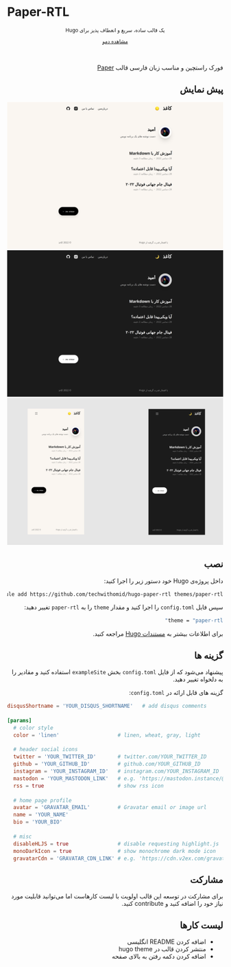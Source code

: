 # Paper-RTL
<div dir="rtl">
<div align="center">
    <small>
    <p>
    یک قالب ساده، سریع و انعطاف پذیز برای Hugo
    </p>
    </small>
    <small>
    <p>
        <a href="https://techwithomid.github.io/paper-rtl-demo">مشاهده دمو</a>
    </p>
    </small>
</div>
<br/>
<br/>
فورک راستچین و مناسب زبان فارسی قالب <a href="https://github.com/nanxiaobei/hugo-paper">Paper</a>

## پیش نمایش
![paper-rtl light](images/screenshot-light.png)
![paper-rtl dark](images/screenshot-dark.png)
![paper-rtl mobile](images/mobile.png)


## نصب
داخل پروژه‌ی Hugo خود دستور زیر را اجرا کنید:

```bash
git submodule add https://github.com/techwithomid/hugo-paper-rtl themes/paper-rtl
```
سپس فایل ‍‍`config.toml` را اجرا کنید و مقدار `theme` را به `paper-rtl` تغییر دهید:
```bash
theme = "paper-rtl"
```
برای اطلاعات بیشتر به <a href="https://gohugo.io/getting-started/quick-start/#step-3-add-a-theme">مستندات Hugo</a> مراجعه کنید.
## گزینه ها
پیشنهاد می‌شود که از فایل `config.toml` بخش `exampleSite` استفاده کنید و مقادیر را به دلخواه تغییر دهید.

گزینه های قابل ارائه در `config.toml`:
</div>

```toml
disqusShortname = 'YOUR_DISQUS_SHORTNAME'   # add disqus comments

[params]
  # color style
  color = 'linen'                   # linen, wheat, gray, light

  # header social icons
  twitter = 'YOUR_TWITTER_ID'       # twitter.com/YOUR_TWITTER_ID
  github = 'YOUR_GITHUB_ID'         # github.com/YOUR_GITHUB_ID
  instagram = 'YOUR_INSTAGRAM_ID'   # instagram.com/YOUR_INSTAGRAM_ID
  mastodon = 'YOUR_MASTODON_LINK'   # e.g. 'https://mastodon.instance/@xxx'
  rss = true                        # show rss icon

  # home page profile
  avatar = 'GRAVATAR_EMAIL'         # Gravatar email or image url
  name = 'YOUR_NAME'
  bio = 'YOUR_BIO'

  # misc
  disableHLJS = true                # disable requesting highlight.js
  monoDarkIcon = true               # show monochrome dark mode icon
  gravatarCdn = 'GRAVATAR_CDN_LINK' # e.g. 'https://cdn.v2ex.com/gravatar/'
```
<div dir="rtl">

## مشارکت
برای مشارکت در توسعه این قالب اولویت با لیست کارهاست اما می‌توانید قابلیت مورد نیاز خود را اضافه کنید و contribute کنید.

## لیست کارها
- اضافه کردن README انگلیسی
- منتشر کردن قالب در hugo theme
- اضافه کردن دکمه رفتن به بالای صفحه

</div>
